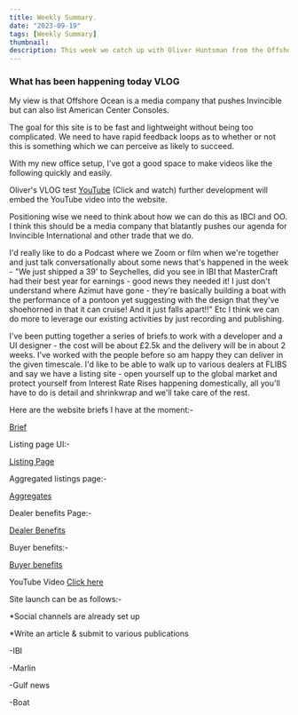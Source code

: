 ```yaml
---
title: Weekly Summary.
date: "2023-09-19"
tags: [Weekly Summary]
thumbnail: 
description: This week we catch up with Oliver Huntsman from the Offshore Ocean and Invincible International Team
---
```


### What has been happening today VLOG

My view is that Offshore Ocean is a media company that pushes Invincible but can also list American Center Consoles.


The goal for this site is to be fast and lightweight without being too complicated. We need to have rapid feedback loops as to whether or not this is something which we can perceive as likely to succeed.

With my new office setup, I've got a good space to make videos like the following quickly and easily.

Oliver's VLOG test [YouTube](https://youtu.be/mDmH7sr1Ad0) (Click and watch) further development will embed the YouTube video into the website.

Positioning wise we need to think about how we can do this as IBCI and OO. I think this should be a media company that blatantly pushes our agenda for Invincible International and other trade that we do.

I'd really like to do a Podcast where we Zoom or film when we're together and just talk conversationally about some news that's happened in the week - "We just shipped a 39' to Seychelles, did you see in IBI that MasterCraft had their best year for earnings - good news they needed it! I just don't understand where Azimut have gone - they're basically building a boat with the performance of a pontoon yet suggesting with the design that they've shoehorned in that it can cruise! And it just falls apart!!" Etc
I think we can do more to leverage our existing activities by just recording and publishing.

I've been putting together a series of briefs to work with a developer and a UI designer - the cost will be about £2.5k and the delivery will be in about 2 weeks. I've worked with the people before so am happy they can deliver in the given timescale.
I'd like to be able to walk up to various dealers at FLIBS and say we have a listing site - open yourself up to the global market and protect yourself from Interest Rate Rises happening domestically, all you'll have to do is detail and shrinkwrap and we'll take care of the rest.


Here are the website briefs I have at the moment:-

[Brief](https://docs.google.com/document/d/1Ja0MjKcUHM2AkZUs8Uit9gA7yqSOyWnF3UkpNPvx4TY/edit?usp=sharing)


Listing page UI:-

[Listing Page](https://docs.google.com/document/d/1QhDOCminadDY8V1mjCbrvOrprWREMoEhI6cPMD6PcrE/edit?usp=sharing)

Aggregated listings page:-

[Aggregates](https://docs.google.com/document/d/1ykOc_pXu_OSDgdbLSNuNw6n3PaO7sibXOKN6vbNKPL4/edit?usp=sharing)

Dealer benefits Page:-

[Dealer Benefits](https://docs.google.com/document/d/1SYbvKl-AWJSDCAV5RtxD613SRAwKIz8PIbYajMfUjBk/edit?usp=sharing)

Buyer benefits:-

[Buyer benefits](https://docs.google.com/document/d/1C4Hwoq_guXgoPLrb8vTnRo8RtPNyUQXSC2mO56qLbmk/edit?usp=sharing)

YouTube Video [Click here](https://youtu.be/DFo_gPMneNc)

Site launch can be as follows:-

*Social channels are already set up

*Write an article & submit to various publications

-IBI

-Marlin

-Gulf news

-Boat


<!-- 
![instagram](Clgpxm8AP6X)

Nigerians Stowaway on the rudder of a [tanker!] (https://www.bbc.co.uk/news/world-europe-63791372)

![Nigerians sat on a rudder!](./Nigerian.jpg) -->

<!-- ![Don't stop](./ian-dooley-298771-unsplash-1.jpg) -->

<!-- ![Don't stop](./ian-dooley-298780-unsplash-1.jpg) -->

